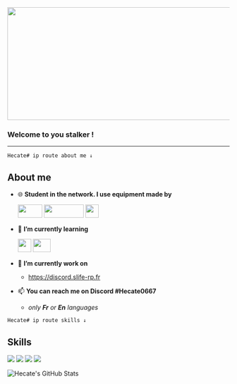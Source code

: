 <img src="https://i.imgur.com/UwuHmpt.png" width="8192" height="256"/> 



### Welcome to you stalker !


______________________________________________

```
Hecate# ip route about me ↓
```

## About me


- 🌐 **Student in the network. I use equipment made by** 

    <img src="https://i.imgur.com/M5TJhry.png" width="55" height="30"/>  <img src="https://i.imgur.com/psC9CZr.png" width="90" height="30"/> <img src="https://i.imgur.com/f7XaadI.png" width="30" height="30"/>






- 🌱 **I’m currently learning**  

    <img src="https://i.imgur.com/Visytr3.png" width="30" height="30"/> <img src="https://imgur.com/PNeE9xh.png" width="40" height="30"/> 



      
- 🔧 **I’m currently work on** 
  
    - https://discord.slife-rp.fr



- 📫 **You can reach me on Discord #Hecate0667**
  
    - *only **Fr** or **En** languages*

```
Hecate# ip route skills ↓
```

## Skills 

<img src="https://img.icons8.com/color/48/000000/java-coffee-cup-logo--v1.png"/> <img src="https://img.icons8.com/color/48/000000/linux--v1.png"/> <img src="https://img.icons8.com/material/48/000000/server-windows.png"/> <img src="https://img.icons8.com/fluency/48/000000/router.png"/>






<img align="center" src="https://github-readme-stats.vercel.app/api?username=TheHecateII&show_icons=true&layout=compact&hide_border=true&theme=radical&include_all_commits=true&count_private=true" alt="Hecate's GitHub Stats" /> 

<!---
TheHecateII/TheHecateII is a ✨ special ✨ repository because its `README.md` (this file) appears on your GitHub profile.
You can click the Preview link to take a look at your changes.
--->


